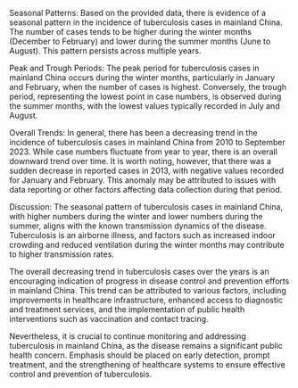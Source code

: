 Seasonal Patterns: 
Based on the provided data, there is evidence of a seasonal pattern in the incidence of tuberculosis cases in mainland China. The number of cases tends to be higher during the winter months (December to February) and lower during the summer months (June to August). This pattern persists across multiple years.

Peak and Trough Periods: 
The peak period for tuberculosis cases in mainland China occurs during the winter months, particularly in January and February, when the number of cases is highest. Conversely, the trough period, representing the lowest point in case numbers, is observed during the summer months, with the lowest values typically recorded in July and August.

Overall Trends: 
In general, there has been a decreasing trend in the incidence of tuberculosis cases in mainland China from 2010 to September 2023. While case numbers fluctuate from year to year, there is an overall downward trend over time. It is worth noting, however, that there was a sudden decrease in reported cases in 2013, with negative values recorded for January and February. This anomaly may be attributed to issues with data reporting or other factors affecting data collection during that period.

Discussion: 
The seasonal pattern of tuberculosis cases in mainland China, with higher numbers during the winter and lower numbers during the summer, aligns with the known transmission dynamics of the disease. Tuberculosis is an airborne illness, and factors such as increased indoor crowding and reduced ventilation during the winter months may contribute to higher transmission rates.

The overall decreasing trend in tuberculosis cases over the years is an encouraging indication of progress in disease control and prevention efforts in mainland China. This trend can be attributed to various factors, including improvements in healthcare infrastructure, enhanced access to diagnostic and treatment services, and the implementation of public health interventions such as vaccination and contact tracing.

Nevertheless, it is crucial to continue monitoring and addressing tuberculosis in mainland China, as the disease remains a significant public health concern. Emphasis should be placed on early detection, prompt treatment, and the strengthening of healthcare systems to ensure effective control and prevention of tuberculosis.